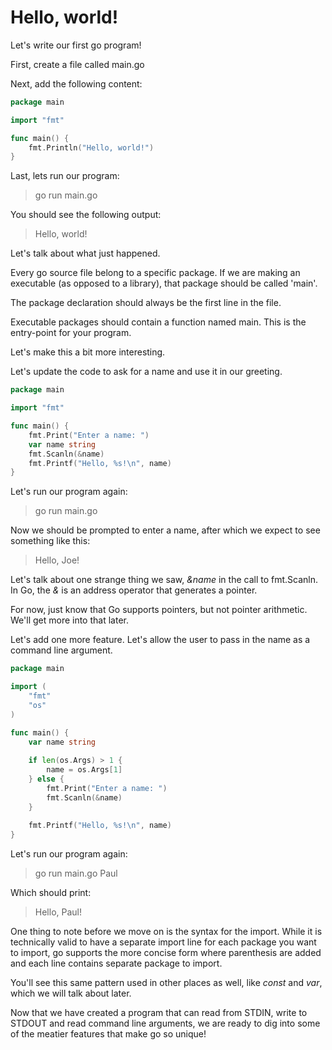 # Hello, world!

Let's write our first go program!

First, create a file called main.go

Next, add the following content: 

```go
package main

import "fmt"

func main() {
	fmt.Println("Hello, world!")
}
```

Last, lets run our program:

> go run main.go

You should see the following output:
> Hello, world!

Let's talk about what just happened.

Every go source file belong to a specific package.  If we are making an executable (as opposed to a library), that package should be called 'main'.

The package declaration should always be the first line in the file.

Executable packages should contain a function named main.  This is the entry-point for your program.

Let's make this a bit more interesting.

Let's update the code to ask for a name and use it in our greeting.

```go
package main

import "fmt"

func main() {
	fmt.Print("Enter a name: ")
	var name string
	fmt.Scanln(&name)
	fmt.Printf("Hello, %s!\n", name)
}
```

Let's run our program again:
> go run main.go

Now we should be prompted to enter a name, after which we expect to see something like this:
> Hello, Joe!

Let's talk about one strange thing we saw, *&name* in the call to fmt.Scanln.  In Go, the *&* is an address operator that generates a pointer.

For now, just know that Go supports pointers, but not pointer arithmetic.  We'll get more into that later.

Let's add one more feature.  Let's allow the user to pass in the name as a command line argument.

```go
package main

import (
	"fmt"
	"os"
)

func main() {
	var name string
	
	if len(os.Args) > 1 {
	    name = os.Args[1]	
	} else {
	    fmt.Print("Enter a name: ")	
	    fmt.Scanln(&name)
    }
	
	fmt.Printf("Hello, %s!\n", name)
}
```

Let's run our program again:
> go run main.go Paul

Which should print:
> Hello, Paul!

One thing to note before we move on is the syntax for the import.  While it is technically valid to have a separate import line for each package you want to import, go supports the more concise form where parenthesis are added and each line contains separate package to import.

You'll see this same pattern used in other places as well, like *const* and *var*, which we will talk about later.

Now that we have created a program that can read from STDIN, write to STDOUT and read command line arguments, we are ready to dig into some of the meatier features that make go so unique!
